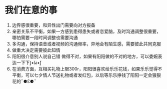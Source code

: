 # 我们在意的事

1. 边界感很重要，和异性出门需要向对方报备
2. 亲密关系不平衡，如果一方感到患得患失或者恋爱脑，及时沟通调整很重要，哪怕需要一段时间调整也需要沟通
3. 多沟通，保持语音或者视频的沟通频率，异地会有陌生感，需要彼此共同克服
4. 做重大决定需要彼此知情
5. 阳阳很介意别人说自己错 做得不对，如果有阳阳做的不对的地方，可以委婉表达一下下(͔▪̆ω▪̆)͕
6. 在消费方面，互相买礼物上限300r，阳阳很喜欢给乐乐花钱，如果乐乐觉得不平衡，可以七夕情人节送礼物或者发红包，以后等乐乐挣钱了阳阳一定会狠狠花的˶⚈Ɛ⚈˵
